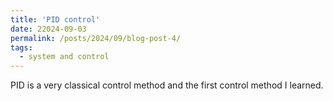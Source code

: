 ```yaml
---
title: 'PID control'
date: 22024-09-03
permalink: /posts/2024/09/blog-post-4/
tags:
  - system and control
---
```


PID is a very classical control method and the first control method I learned.



